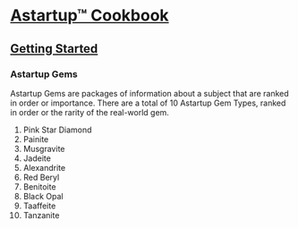# [Astartup™ Cookbook](../)

## [Getting Started](./)

### Astartup Gems

Astartup Gems are packages of information about a subject that are ranked in order or importance. There are a total of 10 Astartup Gem Types, ranked in order or the rarity of the real-world gem.

1. Pink Star Diamond
2. Painite
3. Musgravite
4. Jadeite
5. Alexandrite
6. Red Beryl
7. Benitoite
8. Black Opal
9. Taaffeite
10. Tanzanite
